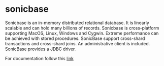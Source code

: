 # sonicbase

Sonicbase is an in-memory distributed relational database. It is linearly scalable and can hold many billions of records. Sonicbase is cross-platform supporting MacOS, Linux, Windows and Cygwin. Extreme performance can be achieved with stored procedures. SonicBase support cross-shard transactions and cross-shard joins. An administrative client is included. SonicBase provides a JDBC driver.

For documentation follow this [link](https://sonicbase.com/documentation.html)